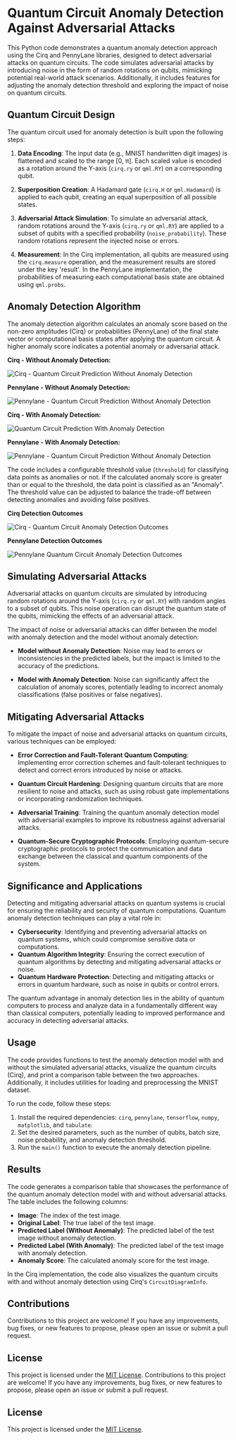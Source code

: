 # Quantum Circuit Anomaly Detection Against Adversarial Attacks

This Python code demonstrates a quantum anomaly detection approach using the Cirq and PennyLane libraries, designed to detect adversarial attacks on quantum circuits. The code simulates adversarial attacks by introducing noise in the form of random rotations on qubits, mimicking potential real-world attack scenarios. Additionally, it includes features for adjusting the anomaly detection threshold and exploring the impact of noise on quantum circuits.

## Quantum Circuit Design

The quantum circuit used for anomaly detection is built upon the following steps:

1. **Data Encoding**: The input data (e.g., MNIST handwritten digit images) is flattened and scaled to the range [0, π]. Each scaled value is encoded as a rotation around the Y-axis (`cirq.ry` or `qml.RY`) on a corresponding qubit.

2. **Superposition Creation**: A Hadamard gate (`cirq.H` or `qml.Hadamard`) is applied to each qubit, creating an equal superposition of all possible states.

3. **Adversarial Attack Simulation**: To simulate an adversarial attack, random rotations around the Y-axis (`cirq.ry` or `qml.RY`) are applied to a subset of qubits with a specified probability (`noise_probability`). These random rotations represent the injected noise or errors.

4. **Measurement**: In the Cirq implementation, all qubits are measured using the `cirq.measure` operation, and the measurement results are stored under the key 'result'. In the PennyLane implementation, the probabilities of measuring each computational basis state are obtained using `qml.probs`.

## Anomaly Detection Algorithm

The anomaly detection algorithm calculates an anomaly score based on the non-zero amplitudes (Cirq) or probabilities (PennyLane) of the final state vector or computational basis states after applying the quantum circuit. A higher anomaly score indicates a potential anomaly or adversarial attack.

**Cirq - Without Anomaly Detection:**

![Cirq - Quantum Circuit Prediction Without Anomaly Detection](https://github.com/ericyoc/quantum-circuit-anomaly-detection/blob/main/without_det_qan_circ.jpg)


**Pennylane - Without Anomaly Detection:**

![Pennylane - Quantum Circuit Prediction Without Anomaly Detection](https://github.com/ericyoc/quantum-circuit-anomaly-detection/blob/main/without_quant_det_pennylane.jpg)

**Cirq - With Anomaly Detection:**

![Quantum Circuit Prediction With Anomaly Detection](https://github.com/ericyoc/quantum-circuit-anomaly-detection/blob/main/with_det_qant_cir.jpg)

**Pennylane - With Anomaly Detection:**

![Pennylane - Quantum Circuit Prediction Without Anomaly Detection](https://github.com/ericyoc/quantum-circuit-anomaly-detection/blob/main/with_det_quant_pennylane.jpg)


The code includes a configurable threshold value (`threshold`) for classifying data points as anomalies or not. If the calculated anomaly score is greater than or equal to the threshold, the data point is classified as an "Anomaly". The threshold value can be adjusted to balance the trade-off between detecting anomalies and avoiding false positives.

**Cirq Detection Outcomes**

![Cirq - Quantum Circuit Anomaly Detection Outcomes](https://github.com/ericyoc/quantum-circuit-anomaly-detection/blob/main/quant_circ_anom_det_table.jpg) 


**Pennylane Detection Outcomes**

![Pennylane Quantum Circuit Anomaly Detection Outcomes](https://github.com/ericyoc/quantum-circuit-anomaly-detection/blob/main/pennylane_table.jpg) 



## Simulating Adversarial Attacks

Adversarial attacks on quantum circuits are simulated by introducing random rotations around the Y-axis (`cirq.ry` or `qml.RY`) with random angles to a subset of qubits. This noise operation can disrupt the quantum state of the qubits, mimicking the effects of an adversarial attack.

The impact of noise or adversarial attacks can differ between the model with anomaly detection and the model without anomaly detection:

- **Model without Anomaly Detection**: Noise may lead to errors or inconsistencies in the predicted labels, but the impact is limited to the accuracy of the predictions.

- **Model with Anomaly Detection**: Noise can significantly affect the calculation of anomaly scores, potentially leading to incorrect anomaly classifications (false positives or false negatives).

## Mitigating Adversarial Attacks

To mitigate the impact of noise and adversarial attacks on quantum circuits, various techniques can be employed:

- **Error Correction and Fault-Tolerant Quantum Computing**: Implementing error correction schemes and fault-tolerant techniques to detect and correct errors introduced by noise or attacks.

- **Quantum Circuit Hardening**: Designing quantum circuits that are more resilient to noise and attacks, such as using robust gate implementations or incorporating randomization techniques.

- **Adversarial Training**: Training the quantum anomaly detection model with adversarial examples to improve its robustness against adversarial attacks.

- **Quantum-Secure Cryptographic Protocols**: Employing quantum-secure cryptographic protocols to protect the communication and data exchange between the classical and quantum components of the system.

## Significance and Applications

Detecting and mitigating adversarial attacks on quantum systems is crucial for ensuring the reliability and security of quantum computations. Quantum anomaly detection techniques can play a vital role in:

- **Cybersecurity**: Identifying and preventing adversarial attacks on quantum systems, which could compromise sensitive data or computations.
- **Quantum Algorithm Integrity**: Ensuring the correct execution of quantum algorithms by detecting and mitigating adversarial attacks or noise.
- **Quantum Hardware Protection**: Detecting and mitigating attacks or errors in quantum hardware, such as noise in qubits or control errors.

The quantum advantage in anomaly detection lies in the ability of quantum computers to process and analyze data in a fundamentally different way than classical computers, potentially leading to improved performance and accuracy in detecting adversarial attacks.

## Usage

The code provides functions to test the anomaly detection model with and without the simulated adversarial attacks, visualize the quantum circuits (Cirq), and print a comparison table between the two approaches. Additionally, it includes utilities for loading and preprocessing the MNIST dataset.

To run the code, follow these steps:

1. Install the required dependencies: `cirq`, `pennylane`, `tensorflow`, `numpy`, `matplotlib`, and `tabulate`.
2. Set the desired parameters, such as the number of qubits, batch size, noise probability, and anomaly detection threshold.
3. Run the `main()` function to execute the anomaly detection pipeline.

## Results

The code generates a comparison table that showcases the performance of the quantum anomaly detection model with and without adversarial attacks. The table includes the following columns:

- **Image**: The index of the test image.
- **Original Label**: The true label of the test image.
- **Predicted Label (Without Anomaly)**: The predicted label of the test image without anomaly detection.
- **Predicted Label (With Anomaly)**: The predicted label of the test image with anomaly detection.
- **Anomaly Score**: The calculated anomaly score for the test image.

In the Cirq implementation, the code also visualizes the quantum circuits with and without anomaly detection using Cirq's `CircuitDiagramInfo`.

## Contributions

Contributions to this project are welcome! If you have any improvements, bug fixes, or new features to propose, please open an issue or submit a pull request.

## License

This project is licensed under the [MIT License](LICENSE).
Contributions to this project are welcome! If you have any improvements, bug fixes, or new features to propose, please open an issue or submit a pull request.

## License

This project is licensed under the [MIT License](LICENSE).
